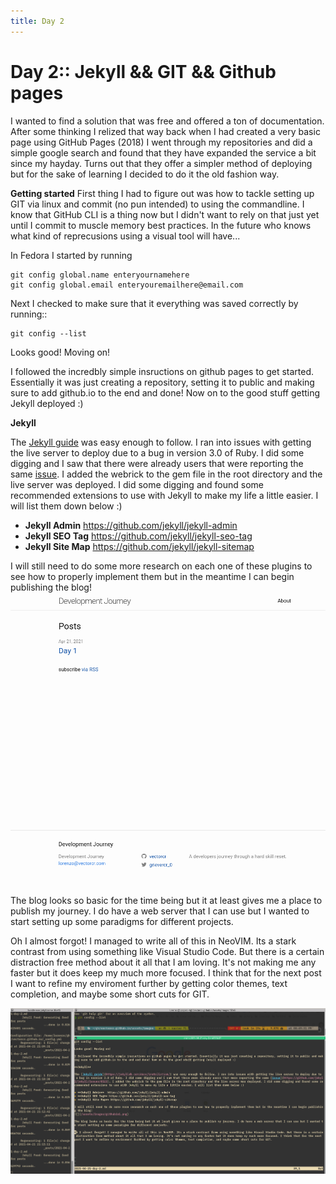 ```yaml
---
title: Day 2
---
```


# Day 2:: Jekyll && GIT && Github pages
I wanted to find a solution that was free and offered a ton of documentation. After some thinking I relized that way back when I had created a very basic page using GitHub Pages (2018) I went through my repositories and did a simple google search and found that they have expanded the service a bit since my hayday. Turns out that they offer a simpler method of deploying but for the sake of learning I decided to do it the old fashion way. 

**Getting started**
First thing I had to figure out was how to tackle setting up GIT via linux and commit (no pun intended) to using the commandline. I know that GitHub CLI is a thing now but I didn't want to rely on that just yet until I commit to muscle memory best practices.  In the future who knows what kind of reprecusions using a visual tool will have...

In Fedora I started by running 

```
git config global.name enteryournamehere
git config global.email enteryouremailhere@email.com
```
Next I checked to make sure that it everything was saved correctly by running:: 

```
git config --list
```
Looks good! Moving on!

I followed the incredbly simple insructions on github pages to get started. Essentially it was just creating a repository, setting it to public and making sure to add github.io to the end and done! Now on to the good stuff getting Jekyll deployed :) 

**Jekyll**

The [Jekyll guide](https://jekyllrb.com/docs/installation/) was easy enough to follow. I ran into issues with getting the live server to deploy due to  a bug in version 3.0 of Ruby. I did some digging and I saw that there were already users that were reporting the same [issue](https://github.com/jekyll/jekyll/issues/8523). I added the webrick to the gem file in the root directory and the live server was deployed. I did some digging and found some recommended extensions to use with Jekyll to make my life a little easier. I will list them down below :) 

* **Jekyll Admin**  https://github.com/jekyll/jekyll-admin
* **Jekyll SEO Tag** https://github.com/jekyll/jekyll-seo-tag 
* **Jekyll Site Map** https://github.com/jekyll/jekyll-sitemap 

I will still need to do some more research on each one of these plugins to see how to properly implement them but in the meantime I can begin publishing the blog!
![](/assets/images/githubio1.png)

The blog looks so basic for the time being but it at least gives me a place to publish my journey. I do have a web server that I can use but I wanted to start setting up some paradigms for different projects.

Oh I almost forgot! I managed to write all of this in NeoVIM. Its a stark contrast from using something like Visual Studio Code. But there is a certain distraction free method about it all that I am loving. It's not making me any faster but it does keep my much more focused. I think that for the next post I want to refine my enviroment further by getting color themes, text completion, and maybe some short cuts for GIT.  

![](/assets/images/terminaloverview.png)
